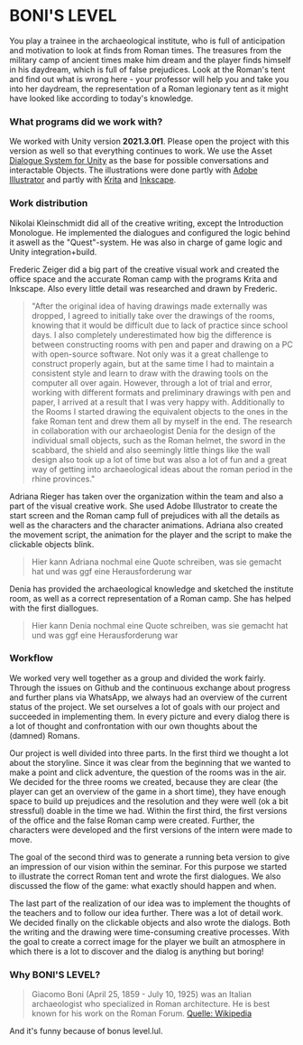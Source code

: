 # BONI'S LEVEL

You play a trainee in the archaeological institute, who is full of anticipation and motivation to look at finds from Roman times. The treasures from the military camp of ancient times make him dream and the player finds himself in his daydream, which is full of false prejudices. Look at the Roman's tent and find out what is wrong here - your professor will help you and take you into her daydream, the representation of a Roman legionary tent as it might have looked like according to today's knowledge.

### What programs did we work with?

We worked with Unity version **2021.3.0f1**. Please open the project with this version as well so that everything continues to work.
We use the Asset [Dialogue System for Unity](https://assetstore.unity.com/packages/tools/ai/dialogue-system-for-unity-11672) as the base for possible conversations and interactable Objects. The illustrations were done partly with [Adobe Illustrator](https://www.adobe.com/de/products/illustrator.html?gclid=CjwKCAjwo_KXBhAaEiwA2RZ8hGLCobLRWh00JQReYHQckQNAgv3V1iFeyhOgf82Rv4Rwlx9ZXUKfbBoCgmYQAvD_BwE&mv=search&mv=search&sdid=KCJMVLF6&ef_id=CjwKCAjwo_KXBhAaEiwA2RZ8hGLCobLRWh00JQReYHQckQNAgv3V1iFeyhOgf82Rv4Rwlx9ZXUKfbBoCgmYQAvD_BwE:G:s&s_kwcid=AL!3085!3!599955190798!e!!g!!adobe%20illustrator!1425872103!56040776556) and partly with [Krita](https://krita.org/en/) and [Inkscape](https://inkscape.org/de/).

### Work distribution

Nikolai Kleinschmidt did all of the creative writing, except the Introduction Monologue. He implemented the dialogues and configured the logic behind it aswell as the "Quest"-system. He was also in charge of game logic and Unity integration+build.

Frederic Zeiger did a big part of the creative visual work and created the office space and the accurate Roman camp with the programs Krita and Inkscape. Also every little detail was researched and drawn by Frederic. 

> "After the original idea of having drawings made externally was dropped, I agreed to initially take over the drawings of the rooms, knowing that it would be difficult due to lack of practice since school days. I also completely underestimated how big the difference is between constructing rooms with pen and paper and drawing on a PC with open-source software. Not only was it a great challenge to construct properly again, but at the same time I had to maintain a consistent style and learn to draw with the drawing tools on the computer all over again. However, through a lot of trial and error, working with different formats and preliminary drawings with pen and paper, I arrived at a result that I was very happy with. Additionally to the Rooms I started drawing the equivalent objects to the ones in the fake Roman tent and drew them all by myself in the end. The research in collaboration with our archaeologist Denia for the design of the individual small objects, such as the Roman helmet, the sword in the scabbard, the shield and also seemingly little things like the wall design also took up a lot of time but was also a lot of fun and a great way of getting into archaeological ideas about the roman period in the rhine provinces."

Adriana Rieger has taken over the organization within the team and also a part of the visual creative work. She used Adobe Illustrator to create the start screen and the Roman camp full of prejudices with all the details as well as the characters and the character animations. Adriana also created the movement script, the animation for the player and the script to make the clickable objects blink.
> Hier kann Adriana nochmal eine Quote schreiben, was sie gemacht hat und was ggf eine Herausforderung war

Denia has provided the archaeological knowledge and sketched the institute room, as well as a correct representation of a Roman camp. She has helped with the first diallogues.
> Hier kann Denia nochmal eine Quote schreiben, was sie gemacht hat und was ggf eine Herausforderung war

### Workflow
We worked very well together as a group and divided the work fairly. Through the issues on Github and the continuous exchange about progress and further plans via WhatsApp, we always had an overview of the current status of the project.
We set ourselves a lot of goals with our project and succeeded in implementing them. In every picture and every dialog there is a lot of thought and confrontation with our own thoughts about the (damned) Romans. 

Our project is well divided into three parts. In the first third we thought a lot about the storyline. Since it was clear from the beginning that we wanted to make a point and click adventure, the question of the rooms was in the air. We decided for the three rooms we created, because they are clear (the player can get an overview of the game in a short time), they have enough space to build up prejudices and the resolution and they were well (ok a bit stressful) doable in the time we had. Within the first third, the first versions of the office and the false Roman camp were created. Further, the characters were developed and the first versions of the intern were made to move. 

The goal of the second third was to generate a running beta version to give an impression of our vision within the seminar. For this purpose we started to illustrate the correct Roman tent and wrote the first dialogues. We also discussed the flow of the game: what exactly should happen and when.

The last part of the realization of our idea was to implement the thoughts of the teachers and to follow our idea further. There was a lot of detail work. We decided finally on the clickable objects and also wrote the dialogs. Both the writing and the drawing were time-consuming creative processes. With the goal to create a correct image for the player we built an atmosphere in which there is a lot to discover and the dialog is anything but boring! 

### Why BONI'S LEVEL?
> Giacomo Boni (April 25, 1859 - July 10, 1925) was an Italian archaeologist who specialized in Roman architecture. He is best known for his work on the Roman Forum.
[Quelle: Wikipedia](https://en.wikipedia.org/wiki/Giacomo_Boni_(archaeologist))

And it's funny because of bonus level.lul.
